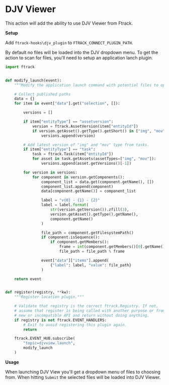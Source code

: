 # DJV Viewer

This action will add the ability to use DJV Viewer from Ftrack.

**Setup**

Add ```ftrack-hooks\djv_plugin``` to ```FTRACK_CONNECT_PLUGIN_PATH```.

By default no files will be loaded into the DJV dropdown menu. To get the action to scan for files, you'll need to setup an application lanch plugin.

```python
import ftrack


def modify_launch(event):
    """Modify the application launch command with potential files to open"""

    # Collect published paths
    data = {}
    for item in event["data"].get("selection", []):

        versions = []

        if item["entityType"] == "assetversion":
            version = ftrack.AssetVersion(item["entityId"])
            if version.getAsset().getType().getShort() in ["img", "mov"]:
                versions.append(version)

        # Add latest version of "img" and "mov" type from tasks.
        if item["entityType"] == "task":
            task = ftrack.Task(item["entityId"])
            for asset in task.getAssets(assetTypes=["img", "mov"]):
                versions.append(asset.getVersions()[-1])

        for version in versions:
            for component in version.getComponents():
                component_list = data.get(component.getName(), [])
                component_list.append(component)
                data[component.getName()] = component_list

                label = "v{0} - {1} - {2}"
                label = label.format(
                    str(version.getVersion()).zfill(3),
                    version.getAsset().getType().getName(),
                    component.getName()
                )

                file_path = component.getFilesystemPath()
                if component.isSequence():
                    if component.getMembers():
                        frame = int(component.getMembers()[0].getName())
                        file_path = file_path % frame

                event["data"]["items"].append(
                    {"label": label, "value": file_path}
                )

    return event


def register(registry, **kw):
    """Register location plugin."""

    # Validate that registry is the correct ftrack.Registry. If not,
    # assume that register is being called with another purpose or from a
    # new or incompatible API and return without doing anything.
    if registry is not ftrack.EVENT_HANDLERS:
        # Exit to avoid registering this plugin again.
        return

    ftrack.EVENT_HUB.subscribe(
        "topic=djvview.launch",
        modify_launch
    )
```

**Usage**

When launching DJV View you'll get a dropdown menu of files to choosing from. When hitting ```Submit``` the selected files will be loaded into DJV Viewer.
